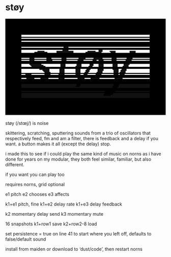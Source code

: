 # støy

![støy](screenshot.png)

støy (/stœj/) is noise

skittering, scratching, sputtering sounds from a trio of oscillators that respectively feed, fm and am a filter, there is feedback and a delay if you want. a button makes it all (except the delay) stop.

i made this to see if i could play the same kind of music on norns as i have done for years on my modular, they both feel similar, familiar, but also different.

if you want you can play too



requires norns, grid optional



e1 pitch
e2 chooses
e3 affects

k1+e1 pitch, fine
k1+e2 delay rate
k1+e3 delay feedback

k2 momentary delay send
k3 momentary mute

16 snapshots
k1+row1 save
k2+row2-8 load

set persistence = true on line 41 to start where you left off, defaults to false/default sound



install from maiden or download to ‘dust/code’, then restart norns

